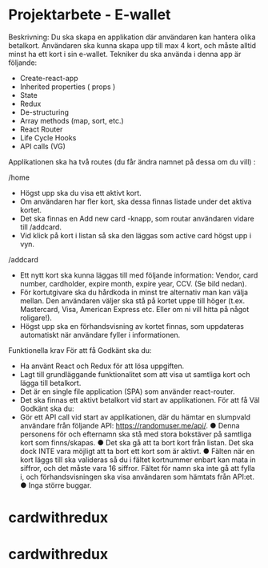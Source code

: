 # Projektarbete - E-wallet

Beskrivning: Du ska skapa en applikation där användaren kan hantera olika betalkort. Användaren ska kunna skapa upp till max 4 kort, och måste alltid minst ha ett kort i sin e-wallet. Tekniker du ska använda i denna app är följande:
-  Create-react-app
-  Inherited properties ( props )
-  State
-  Redux
-  De-structuring
-  Array methods (map, sort, etc.)
-  React Router
-  Life Cycle Hooks
-  API calls (VG)

Applikationen ska ha två routes (du får ändra namnet på dessa om du vill) :

/home
-  Högst upp ska du visa ett aktivt kort.
-  Om användaren har fler kort, ska dessa finnas listade under det aktiva kortet.
-  Det ska finnas en Add new card -knapp, som routar användaren vidare till /addcard.
-  Vid klick på kort i listan så ska den läggas som active card högst upp i vyn.

/addcard
-  Ett nytt kort ska kunna läggas till med följande information: Vendor, card number, cardholder, expire month, expire year, CCV. (Se bild nedan).
-  För kortutgivare ska du hårdkoda in minst tre alternativ man kan välja mellan. Den användaren väljer ska stå på kortet uppe till höger (t.ex. Mastercard, Visa, American Express etc. Eller om ni vill hitta på något roligare!).
-  Högst upp ska en förhandsvisning av kortet finnas, som uppdateras automatiskt när användare fyller i informationen.

Funktionella krav
För att få Godkänt ska du:
-  Ha använt React och Redux för att lösa uppgiften.
-  Lagt till grundläggande funktionalitet som att visa ut samtliga kort och lägga till betalkort.
-  Det är en single file application (SPA) som använder react-router.
-  Det ska finnas ett aktivt betalkort vid start av applikationen.
För att få Väl Godkänt ska du:
-  Gör ett API call vid start av applikationen, där du hämtar en slumpvald användare från följande API: https://randomuser.me/api/.
●  Denna personens för och efternamn ska stå med stora bokstäver på samtliga kort som finns/skapas.
●  Det ska gå att ta bort kort från listan. Det ska dock INTE vara möjligt att ta bort ett kort som är aktivt.
●  Fälten när en kort läggs till ska valideras så du i fältet kortnummer enbart kan mata in siffror, och det måste vara 16 siffror. Fältet för namn ska inte gå att fylla i, och förhandsvisningen ska visa användaren som hämtats från API:et.
●  Inga större buggar.
# cardwithredux
# cardwithredux
